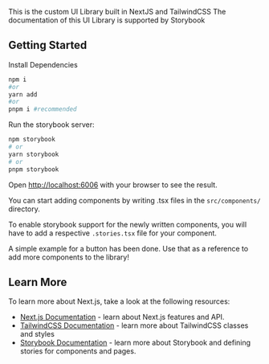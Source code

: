 This is the custom UI Library built in NextJS and TailwindCSS
The documentation of this UI Library is supported by Storybook

## Getting Started

Install Dependencies

```bash
npm i
#or
yarn add
#or
pnpm i #recommended
```

Run the storybook server:

```bash
npm storybook
# or
yarn storybook
# or
pnpm storybook
```

Open [http://localhost:6006](http://localhost:6006) with your browser to see the result.

You can start adding components by writing .tsx files in the `src/components/` directory.

To enable storybook support for the newly written components, you will have to add a respective `.stories.tsx` file for your component.

A simple example for a button has been done. Use that as a reference to add more components to the library!

## Learn More

To learn more about Next.js, take a look at the following resources:

- [Next.js Documentation](https://nextjs.org/docs) - learn about Next.js features and API.
- [TailwindCSS Documentation](https://tailwindcss.com/docs/installation) - learn more about TailwindCSS classes and styles
- [Storybook Documentation](https://storybook.js.org/docs) - learn more about Storybook and defining stories for components and pages.
